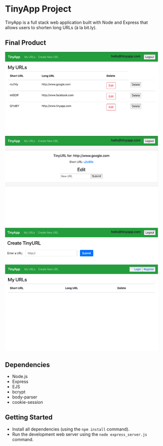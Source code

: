 # TinyApp Project

TinyApp is a full stack web application built with Node and Express that allows users to shorten long URLs (à la bit.ly).

## Final Product

!["Screenshot of URLs page"](https://github.com/rohanbatra24/tinyapp/blob/master/docs/urls_page.png?raw=true)
!["screenshot of Edit Page"](https://github.com/rohanbatra24/tinyapp/blob/master/docs/edit_page.png?raw=true)
!["screenshot of Create New Url Page"](https://github.com/rohanbatra24/tinyapp/blob/master/docs/create_new_url_page.png?raw=true)
!["screenshot of Homepage"](https://github.com/rohanbatra24/tinyapp/blob/master/docs/homepage.png?raw=true)

## Dependencies

- Node.js
- Express
- EJS
- bcrypt
- body-parser
- cookie-session

## Getting Started

- Install all dependencies (using the `npm install` command).
- Run the development web server using the `node express_server.js` command.